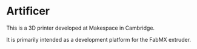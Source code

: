 # Artificer

This is a 3D printer developed at Makespace in Cambridge.

It is primarily intended as a development platform for the FabMX extruder.
